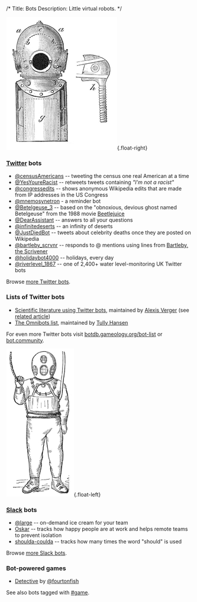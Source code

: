 /*
Title: Bots
Description: Little virtual robots.
*/

![Diving gear -- kind of looks like an old school robot](/content/images/illustrations/diving-gear.jpg){.float-right}

### [Twitter](https://twitter.com/) bots

- [@censusAmericans](twitterbots/censusAmericans) -- tweeting the census one real American at a time
- [@YesYoureRacist](twitterbots/YesYoureRacist) -- retweets tweets containing _"I'm not a racist"_
- [@congressedits](twitterbots/congressedits) -- shows anonymous Wikipedia edits that are made from IP addresses in the US Congress
- [@mnemosynetron](twitterbots/mnemosynetron) - a reminder bot
- [@Betelgeuse_3](twitterbots/Betelgeuse_3) -- based on the "obnoxious, devious ghost named Betelgeuse" from the 1988 movie [Beetlejuice](https://en.wikipedia.org/wiki/Beetlejuice)
- [@DearAssistant](twitterbots/DearAssistant) -- answers to all your questions
- [@infinitedeserts](twitterbots/infinitedeserts) -- an infinity of deserts
- [@JustDiedBot](twitterbots/JustDiedBot) -- tweets about celebrity deaths once they are posted on Wikipedia
- [@bartleby_scrvnr](twitterbots/bartleby_scrvnr) -- responds to @ mentions using lines from [Bartleby, the Scrivener](https://en.wikipedia.org/wiki/Bartleby,_the_Scrivener)
- [@holidaybot4000](twitterbots/holidaybot4000) -- holidays, every day
- [@riverlevel_1867](twitterbots/riverlevel_1867) -- one of 2,400+ water level-monitoring UK Twitter bots

Browse [more Twitter bots](/tag/twitterbot).

### Lists of Twitter bots
- [Scientific literature using Twitter bots](https://twitter.com/Alexis_Verger/lists/twitterbot/members), maintained by [Alexis Verger](https://twitter.com/Alexis_Verger) (see [related article](https://caseybergman.wordpress.com/2014/02/24/keeping-up-with-the-scientific-literature-using-twitterbots-the-flypapers-experiment/))
- [The Omnibots list](https://twitter.com/botALLY/lists/omnibots/members), maintained by [Tully Hansen](https://twitter.com/tullyhansen)

For even more Twitter bots visit [botdb.gameology.org/bot-list](http://botdb.gameology.org/bot-list) or [bot.community](https://bot.community/).

![Diving gear -- kind of looks like an old school robot](/content/images/illustrations/deep-sea-diver-768.jpg){.float-left}

### [Slack](https://slack.com/) bots

- [@large](slackbots/large) -- on-demand ice cream for your team
- [Oskar](slackbots/oskar) -- tracks how happy people are at work and helps remote teams to prevent isolation
- [shoulda-coulda](slackbots/shoulda-coulda) -- tracks how many times the word "should" is used

Browse [more Slack bots](/tag/slackbot).


### Bot-powered games
- [Detective](http://fourtonfish.com/detective/) by [@fourtonfish](https://twitter.com/fourtonfish)

See also bots tagged with [#game](/tag/game).

